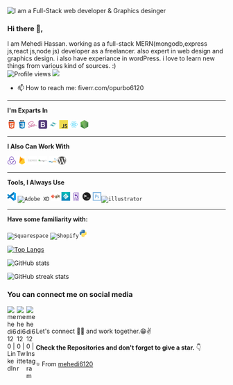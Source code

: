 ![I am a Full-Stack web developer & Graphics desinger](https://pbs.twimg.com/profile_banners/1237753042461544454/1637129069/600x200)
### Hi there 👋,
I am Mehedi Hassan. working as a full-stack MERN(mongodb,express js,react js,node js) developer as a freelancer. also expert in web design and graphics design. i also have experiance in wordPress. i love to learn new things from various kind of sources. :)
<br>
![Profile views](https://gpvc.arturio.dev/mehedi6120)  <img src="https://img.shields.io/github/followers/mehedi6120?label=Follow" style=" float:left, margin-right:10px" />
- 📫 How to reach me: fiverr.com/opurbo6120 
 ---


**I'm Exparts In**  


<code><img title="HTML" height="20" src="https://raw.githubusercontent.com/github/explore/80688e429a7d4ef2fca1e82350fe8e3517d3494d/topics/html/html.png"></code>
<code><img title="CSS" height="20" src="https://raw.githubusercontent.com/github/explore/80688e429a7d4ef2fca1e82350fe8e3517d3494d/topics/css/css.png"></code>
<code><img title="SASS/SCSS" height="20" src="https://raw.githubusercontent.com/github/explore/80688e429a7d4ef2fca1e82350fe8e3517d3494d/topics/sass/sass.png"></code>
<code><img title="Bootstrap" height="20" src="https://raw.githubusercontent.com/github/explore/80688e429a7d4ef2fca1e82350fe8e3517d3494d/topics/bootstrap/bootstrap.png"></code>
<code><img title="Tailwind CSS" height="20" src="https://raw.githubusercontent.com/github/explore/80688e429a7d4ef2fca1e82350fe8e3517d3494d/topics/tailwind/tailwind.png"></code>
<code><img title="JavaScript" height="20" src="https://raw.githubusercontent.com/github/explore/80688e429a7d4ef2fca1e82350fe8e3517d3494d/topics/javascript/javascript.png"></code>
<code><img title="React JS" height="20" src="https://raw.githubusercontent.com/github/explore/80688e429a7d4ef2fca1e82350fe8e3517d3494d/topics/react/react.png"></code>
<code><img title="Node js" height="20" src="https://raw.githubusercontent.com/github/explore/28b02bbc9ad9f7a503c43775aebeb515dc2da5fc/topics/nodejs/nodejs.png"></code>


---


**I Also Can Work With**



<code><img title="Redux" height="20" src="https://raw.githubusercontent.com/github/explore/80688e429a7d4ef2fca1e82350fe8e3517d3494d/topics/redux/redux.png"></code>
<code><img title="Firebase" height="20" src="https://raw.githubusercontent.com/github/explore/80688e429a7d4ef2fca1e82350fe8e3517d3494d/topics/firebase/firebase.png"></code>
<code><img title="Express JS" height="20" src="https://raw.githubusercontent.com/github/explore/80688e429a7d4ef2fca1e82350fe8e3517d3494d/topics/express/express.png"></code>
<code><img title="MongoDB" height="20" src="https://raw.githubusercontent.com/github/explore/80688e429a7d4ef2fca1e82350fe8e3517d3494d/topics/mongodb/mongodb.png"></code>
<code><img title="mySQL" height="20" src="https://raw.githubusercontent.com/devicons/devicon/master/icons/mysql/mysql-original-wordmark.svg"></code><code><img title="WordPress" height="20" src="https://raw.githubusercontent.com/github/explore/80688e429a7d4ef2fca1e82350fe8e3517d3494d/topics/wordpress/wordpress.png"></code>



---


**Tools, I Always Use**


<code><img title="VS CODE" height="20" src="https://raw.githubusercontent.com/github/explore/80688e429a7d4ef2fca1e82350fe8e3517d3494d/topics/visual-studio-code/visual-studio-code.png"></code>
<code><img title="Adobe XD" height="20" src="https://upload.wikimedia.org/wikipedia/commons/thumb/c/c2/Adobe_XD_CC_icon.svg/2101px-Adobe_XD_CC_icon.svg.png"></code>
<code><img title="Github" height="20" src="https://raw.githubusercontent.com/github/explore/80688e429a7d4ef2fca1e82350fe8e3517d3494d/topics/git/git.png"></code>
<code><img title="Netlify" height="20" src="https://raw.githubusercontent.com/github/explore/f23f0ddbe494d51a2a8543f46bbe3ede37e5c609/topics/netlify/netlify.png"></code>
<code><img title="Heroku" height="20" src="https://raw.githubusercontent.com/github/explore/cb661bc288627f05a5ac4187b00495fd8048c9fa/topics/heroku/heroku.png"></code>
<code><img title="Terminal" height="20" src="https://raw.githubusercontent.com/github/explore/80688e429a7d4ef2fca1e82350fe8e3517d3494d/topics/terminal/terminal.png"></code>
<code><img title="Photoshop" height="20" src="https://raw.githubusercontent.com/devicons/devicon/master/icons/photoshop/photoshop-line.svg"></code><code><img title="Illustrator" height="20" src="https://www.vectorlogo.zone/logos/adobe_illustrator/adobe_illustrator-icon.svg" alt="illustrator"></code>




---


**Have some familiarity with:**


<code><img title="Squarespace" height="20" src="https://upload.wikimedia.org/wikipedia/commons/archive/c/c5/20130318145353%21Squarespace_Logo.png"></code>
<code><img title="Shopify" height="20" src="https://cdn.shopify.com/assets/images/logos/shopify-bag.png"></code><code><img title="Python" height="20" src="https://raw.githubusercontent.com/devicons/devicon/master/icons/python/python-original.svg"></code>



[![Top Langs](https://github-readme-stats.vercel.app/api/top-langs/?username=mehedi6120)](https://github.com/anuraghazra/github-readme-stats)

![GitHub stats](https://github-readme-stats.vercel.app/api?username=mehedi6120&show_icons=true)  

![GitHub streak stats](https://github-readme-streak-stats.herokuapp.com/?user=mehedi6120)  




### You can connect me on social media

[<img align="left" alt="mehedi6120 | LinkedIn" width="22px" src="https://img.icons8.com/color/48/000000/linkedin.png" />][linkedin]
[<img align="left" alt="mehedi6120 | Twitter" width="22px" src="https://img.icons8.com/color/48/000000/twitter.png" />][twitter]
<!-- [<img align="left" alt=" | Facebook" width="22px" src="https://img.icons8.com/color/48/000000/facebook.png" />][facebook] -->
[<img align="left" alt="mehedi6120 | Instagram" width="22px" src="https://img.icons8.com/color/48/000000/instagram.png" />][instagram]

<br/>
<br/>



Let's connect 👨‍💻 and work together.😁✌

**Check the Repositories and don't forget to give a star.** 👇

:star: From [mehedi6120](https://github.com/mehedi6120)

[twitter]: https://twitter.com/mehedi6120
[instagram]: https://www.instagram.com/mehedi6120/
[linkedin]: https://www.linkedin.com/in/mehedi6120/
<!-- [facebook]: https://www.facebook.com/in// -->

